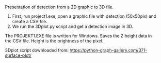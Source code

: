 Presentation of detection from a 2D graphic to 3D file.
1. First, run project1.exe, open a graphic file with detection (50x50pix) and create a CSV file.
2. We run the 3Dplot.py script and get a detection image in 3D.

The PROJEKT1.EXE file is written for Windows. Saves the Z height data in the CSV file. Height is the brightness of the pixel.

3Dplot script downloaded from: https://python-graph-gallery.com/371-surface-plot/
